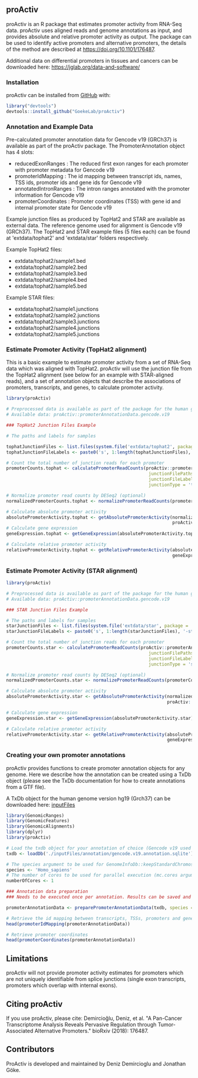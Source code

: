 
<!-- README.md is generated from README.Rmd. Please edit that file -->
proActiv
--------

<!-- badges: start -->
<!-- badges: end -->
proActiv is an R package that estimates promoter activity from RNA-Seq data. proActiv uses aligned reads and genome annotations as input, and provides absolute and relative promoter activity as output. The package can be used to identify active promoters and alternative promoters, the details of the method are described at <https://doi.org/10.1101/176487>.

Additional data on differential promoters in tissues and cancers can be downloaded here: <https://jglab.org/data-and-software/>

### Installation

proActiv can be installed from [GitHub](https://github.com/) with:

``` r
library("devtools")
devtools::install_github("GoekeLab/proActiv")
```

### Annotation and Example Data

Pre-calculated promoter annotation data for Gencode v19 (GRCh37) is available as part of the proActiv package. The PromoterAnnotation object has 4 slots:

-   reducedExonRanges : The reduced first exon ranges for each promoter with promoter metadata for Gencode v19
-   promoterIdMapping : The id mapping between transcript ids, names, TSS ids, promoter ids and gene ids for Gencode v19
-   annotatedIntronRanges : The intron ranges annotated with the promoter information for Gencode v19
-   promoterCoordinates : Promoter coordinates (TSS) with gene id and internal promoter state for Gencode v19

Example junction files as produced by TopHat2 and STAR are available as external data. The reference genome used for alignment is Gencode v19 (GRCh37). The TopHat2 and STAR example files (5 files each) can be found at 'extdata/tophat2' and 'extdata/star' folders respectively.

Example TopHat2 files:

-   extdata/tophat2/sample1.bed
-   extdata/tophat2/sample2.bed
-   extdata/tophat2/sample3.bed
-   extdata/tophat2/sample4.bed
-   extdata/tophat2/sample5.bed

Example STAR files:

-   extdata/tophat2/sample1.junctions
-   extdata/tophat2/sample2.junctions
-   extdata/tophat2/sample3.junctions
-   extdata/tophat2/sample4.junctions
-   extdata/tophat2/sample5.junctions

### Estimate Promoter Activity (TopHat2 alignment)

This is a basic example to estimate promoter activity from a set of RNA-Seq data which was aligned with TopHat2. proActiv will use the junction file from the TopHat2 alignment (see below for an example with STAR-aligned reads), and a set of annotation objects that describe the associations of promoters, transcripts, and genes, to calculate promoter activity.

``` r
library(proActiv)

# Preprocessed data is available as part of the package for the human genome (hg19):
# Available data: proActiv::promoterAnnotationData.gencode.v19

### TopHat2 Junction Files Example

# The paths and labels for samples

tophatJunctionFiles <- list.files(system.file('extdata/tophat2', package = 'proActiv'), full.names = TRUE)
tophatJunctionFileLabels <- paste0('s', 1:length(tophatJunctionFiles), '-tophat')

# Count the total number of junction reads for each promoter
promoterCounts.tophat <- calculatePromoterReadCounts(proActiv::promoterAnnotationData.gencode.v19,
                                                      junctionFilePaths = tophatJunctionFiles,
                                                      junctionFileLabels =  tophatJunctionFileLabels,
                                                      junctionType = 'tophat')

# Normalize promoter read counts by DESeq2 (optional)
normalizedPromoterCounts.tophat <- normalizePromoterReadCounts(promoterCounts.tophat)

# Calculate absolute promoter activity
absolutePromoterActivity.tophat <- getAbsolutePromoterActivity(normalizedPromoterCounts.tophat,
                                                               proActiv::promoterAnnotationData.gencode.v19)
# Calculate gene expression
geneExpression.tophat <- getGeneExpression(absolutePromoterActivity.tophat)

# Calculate relative promoter activity
relativePromoterActivity.tophat <- getRelativePromoterActivity(absolutePromoterActivity.tophat,
                                                               geneExpression.tophat)
```

### Estimate Promoter Activity (STAR alignment)

``` r
library(proActiv)

# Preprocessed data is available as part of the package for the human genome (hg19):
# Available data: proActiv::promoterAnnotationData.gencode.v19

### STAR Junction Files Example

# The paths and labels for samples
starJunctionFiles <- list.files(system.file('extdata/star', package = 'proActiv'), full.names = TRUE)
starJunctionFileLabels <- paste0('s', 1:length(starJunctionFiles), '-star')

# Count the total number of junction reads for each promoter
promoterCounts.star <- calculatePromoterReadCounts(proActiv::promoterAnnotationData.gencode.v19,
                                                      junctionFilePaths = starJunctionFiles,
                                                      junctionFileLabels =  starJunctionFileLabels,
                                                      junctionType = 'star')

# Normalize promoter read counts by DESeq2 (optional)
normalizedPromoterCounts.star <- normalizePromoterReadCounts(promoterCounts.star)

# Calculate absolute promoter activity
absolutePromoterActivity.star <- getAbsolutePromoterActivity(normalizedPromoterCounts.star,
                                                             proActiv::promoterAnnotationData.gencode.v19)

# Calculate gene expression
geneExpression.star <- getGeneExpression(absolutePromoterActivity.star)

# Calculate relative promoter activity
relativePromoterActivity.star <- getRelativePromoterActivity(absolutePromoterActivity.star,
                                                             geneExpression.star)
```

### Creating your own promoter annotations

proActiv provides functions to create promoter annotation objects for any genome. Here we describe how the annotation can be created using a TxDb object (please see the TxDb documentation for how to create annotations from a GTF file).

A TxDb object for the human genome version hg19 (Grch37) can be downloaded here: [inputFiles](http://s3.ap-southeast-1.amazonaws.com/all-public-data.store.genome.sg/DemirciogluEtAl2019/annotations/gencode.v19.annotation.sqlite)

``` r
library(GenomicRanges)
library(GenomicFeatures)
library(GenomicAlignments)
library(dplyr)
library(proActiv)

# Load the txdb object for your annotation of choice (Gencode v19 used here)
txdb <- loadDb('./inputFiles/annotation/gencode.v19.annotation.sqlite')

# The species argument to be used for GenomeInfoDb::keepStandardChromosomes
species <- 'Homo_sapiens'
# The number of cores to be used for parallel execution (mc.cores argument for parallel::mclappy), optional
numberOfCores <- 1

### Annotation data preparation
### Needs to be executed once per annotation. Results can be saved and loaded later for reuse

promoterAnnotationData <- preparePromoterAnnotationData(txdb, species = 'Homo_sapiens', numberOfCores = 1)

# Retrieve the id mapping between transcripts, TSSs, promoters and genes
head(promoterIdMapping(promoterAnnotationData))

# Retrieve promoter coordinates
head(promoterCoordinates(promoterAnnotationData))
```

Limitations
-----------

proActiv will not provide promoter activity estimates for promoters which are not uniquely identifiable from splice junctions (single exon transcripts, promoters which overlap with internal exons).

Citing proActiv
---------------

If you use proActiv, please cite: Demircioğlu, Deniz, et al. "A Pan-Cancer Transcriptome Analysis Reveals Pervasive Regulation through Tumor-Associated Alternative Promoters." bioRxiv (2018): 176487.

Contributors
------------

ProActiv is developed and maintained by Deniz Demircioglu and Jonathan Göke.
